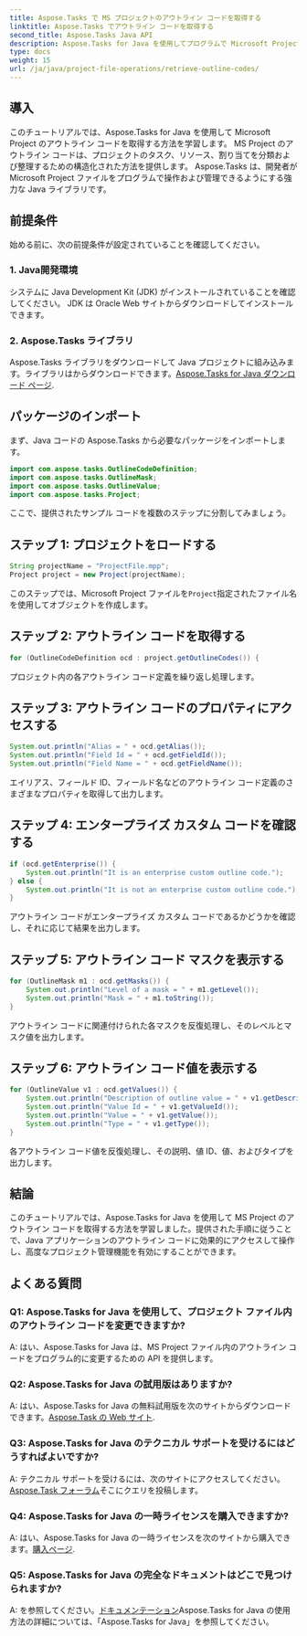 ```yaml
---
title: Aspose.Tasks で MS プロジェクトのアウトライン コードを取得する
linktitle: Aspose.Tasks でアウトライン コードを取得する
second_title: Aspose.Tasks Java API
description: Aspose.Tasks for Java を使用してプログラムで Microsoft Project アウトライン コードを取得する方法を学びます。プロジェクト管理能力を強化します。
type: docs
weight: 15
url: /ja/java/project-file-operations/retrieve-outline-codes/
---
```

## 導入
このチュートリアルでは、Aspose.Tasks for Java を使用して Microsoft Project のアウトライン コードを取得する方法を学習します。 MS Project のアウトライン コードは、プロジェクトのタスク、リソース、割り当てを分類および整理するための構造化された方法を提供します。 Aspose.Tasks は、開発者が Microsoft Project ファイルをプログラムで操作および管理できるようにする強力な Java ライブラリです。
## 前提条件
始める前に、次の前提条件が設定されていることを確認してください。
### 1. Java開発環境
システムに Java Development Kit (JDK) がインストールされていることを確認してください。 JDK は Oracle Web サイトからダウンロードしてインストールできます。
### 2. Aspose.Tasks ライブラリ
Aspose.Tasks ライブラリをダウンロードして Java プロジェクトに組み込みます。ライブラリはからダウンロードできます。[Aspose.Tasks for Java ダウンロード ページ](https://releases.aspose.com/tasks/java/).
## パッケージのインポート
まず、Java コードの Aspose.Tasks から必要なパッケージをインポートします。
```java
import com.aspose.tasks.OutlineCodeDefinition;
import com.aspose.tasks.OutlineMask;
import com.aspose.tasks.OutlineValue;
import com.aspose.tasks.Project;
```
ここで、提供されたサンプル コードを複数のステップに分割してみましょう。
## ステップ 1: プロジェクトをロードする
```java
String projectName = "ProjectFile.mpp";
Project project = new Project(projectName);
```
このステップでは、Microsoft Project ファイルを`Project`指定されたファイル名を使用してオブジェクトを作成します。
## ステップ 2: アウトライン コードを取得する
```java
for (OutlineCodeDefinition ocd : project.getOutlineCodes()) {
```
プロジェクト内の各アウトライン コード定義を繰り返し処理します。
## ステップ 3: アウトライン コードのプロパティにアクセスする
```java
System.out.println("Alias = " + ocd.getAlias());
System.out.println("Field Id = " + ocd.getFieldId());
System.out.println("Field Name = " + ocd.getFieldName());
```
エイリアス、フィールド ID、フィールド名などのアウトライン コード定義のさまざまなプロパティを取得して出力します。
## ステップ 4: エンタープライズ カスタム コードを確認する
```java
if (ocd.getEnterprise()) {
    System.out.println("It is an enterprise custom outline code.");
} else {
    System.out.println("It is not an enterprise custom outline code.");
}
```
アウトライン コードがエンタープライズ カスタム コードであるかどうかを確認し、それに応じて結果を出力します。
## ステップ 5: アウトライン コード マスクを表示する
```java
for (OutlineMask m1 : ocd.getMasks()) {
    System.out.println("Level of a mask = " + m1.getLevel());
    System.out.println("Mask = " + m1.toString());
}
```
アウトライン コードに関連付けられた各マスクを反復処理し、そのレベルとマスク値を出力します。
## ステップ 6: アウトライン コード値を表示する
```java
for (OutlineValue v1 : ocd.getValues()) {
    System.out.println("Description of outline value = " + v1.getDescription());
    System.out.println("Value Id = " + v1.getValueId());
    System.out.println("Value = " + v1.getValue());
    System.out.println("Type = " + v1.getType());
}
```
各アウトライン コード値を反復処理し、その説明、値 ID、値、およびタイプを出力します。
## 結論
このチュートリアルでは、Aspose.Tasks for Java を使用して MS Project のアウトライン コードを取得する方法を学習しました。提供された手順に従うことで、Java アプリケーションのアウトライン コードに効果的にアクセスして操作し、高度なプロジェクト管理機能を有効にすることができます。
## よくある質問
### Q1: Aspose.Tasks for Java を使用して、プロジェクト ファイル内のアウトライン コードを変更できますか?
A: はい、Aspose.Tasks for Java は、MS Project ファイル内のアウトライン コードをプログラム的に変更するための API を提供します。
### Q2: Aspose.Tasks for Java の試用版はありますか?
 A: はい、Aspose.Tasks for Java の無料試用版を次のサイトからダウンロードできます。[Aspose.Task の Web サイト](https://releases.aspose.com/).
### Q3: Aspose.Tasks for Java のテクニカル サポートを受けるにはどうすればよいですか?
 A: テクニカル サポートを受けるには、次のサイトにアクセスしてください。[Aspose.Task フォーラム](https://forum.aspose.com/c/tasks/15)そこにクエリを投稿します。
### Q4: Aspose.Tasks for Java の一時ライセンスを購入できますか?
 A: はい、Aspose.Tasks for Java の一時ライセンスを次のサイトから購入できます。[購入ページ](https://purchase.aspose.com/temporary-license/).
### Q5: Aspose.Tasks for Java の完全なドキュメントはどこで見つけられますか?
 A: を参照してください。[ドキュメンテーション](https://reference.aspose.com/tasks/java/)Aspose.Tasks for Java の使用方法の詳細については、「Aspose.Tasks for Java」を参照してください。